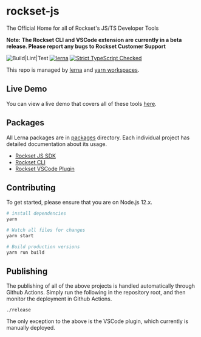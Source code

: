 rockset-js
============

The Official Home for all of Rockset's JS/TS Developer Tools

**Note: The Rockset CLI and VSCode extension are currently in a beta release. Please report any bugs to Rockset Customer Support**

![Build|Lint|Test](https://github.com/rockset/rockset-js/workflows/Build%7CLint%7CTest/badge.svg)
[![lerna](https://img.shields.io/badge/maintained%20with-lerna-cc00ff.svg)](https://lerna.js.org/)
[![Strict TypeScript Checked](https://badgen.net/badge/TS/Strict "Strict TypeScript Checked")](https://www.typescriptlang.org)


This repo is managed by [lerna](https://github.com/lerna/lerna) and [yarn workspaces](https://classic.yarnpkg.com/en/docs/workspaces/).

## Live Demo

You can view a live demo that covers all of these tools [here](https://www.youtube.com/watch?v=WhRueFicCUg).

## Packages

All Lerna packages are in [packages](./packages) directory. Each individual project has detailed documentation about its usage.

* [Rockset JS SDK](./packages/client)
* [Rockset CLI](./packages/cli)
* [Rockset VSCode Plugin](./packages/rscode)

## Contributing

To get started, please ensure that you are on Node.js 12.x. 

```bash
# install dependencies
yarn

# Watch all files for changes
yarn start

# Build production versions
yarn run build
```

## Publishing

The publishing of all of the above projects is handled automatically through Github Actions. Simply run the following in the repository root, and then monitor the deployment in Github Actions.

```
./release
```

The only exception to the above is the VSCode plugin, which currently is manually deployed.

